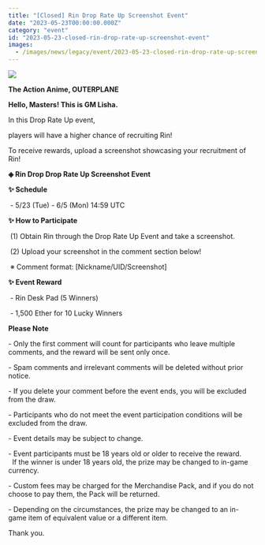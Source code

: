 ```yaml
---
title: "[Closed] Rin Drop Rate Up Screenshot Event"
date: "2023-05-23T00:00:00.000Z"
category: "event"
id: "2023-05-23-closed-rin-drop-rate-up-screenshot-event"
images:
  - /images/news/legacy/event/2023-05-23-closed-rin-drop-rate-up-screenshot-event/48270bd3d874496480a65e495bf572bb.webp
---
```


![](/images/news/legacy/event/2023-05-23-closed-rin-drop-rate-up-screenshot-event/48270bd3d874496480a65e495bf572bb.webp)

**The Action Anime, OUTERPLANE**

**Hello, Masters! This is GM Lisha.**

In this Drop Rate Up event,

players will have a higher chance of recruiting Rin!

To receive rewards, upload a screenshot showcasing your recruitment of Rin!

**◈ Rin Drop Drop Rate Up Screenshot Event**

**✨ Schedule**

 - 5/23 (Tue) - 6/5 (Mon) 14:59 UTC

**✨ How to Participate**

 (1) Obtain Rin through the Drop Rate Up Event and take a screenshot.

 (2) Upload your screenshot in the comment section below!

 ※ Comment format: \[Nickname/UID/Screenshot\]

**✨ Event Reward**

 \- Rin Desk Pad (5 Winners)

 - 1,500 Ether for 10 Lucky Winners

**Please Note**

\- Only the first comment will count for participants who leave multiple comments, and the reward will be sent only once.

\- Spam comments and irrelevant comments will be deleted without prior notice.

\- If you delete your comment before the event ends, you will be excluded from the draw.

\- Participants who do not meet the event participation conditions will be excluded from the draw.

\- Event details may be subject to change.

\- Event participants must be 18 years old or older to receive the reward.  
  If the winner is under 18 years old, the prize may be changed to in-game currency.

\- Custom fees may be charged for the Merchandise Pack, and if you do not choose to pay them, the Pack will be returned.

\- Depending on the circumstances, the prize may be changed to an in-game item of equivalent value or a different item.

Thank you.
